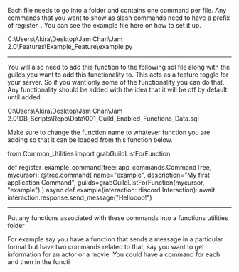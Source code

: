 Each file needs to go into a folder and contains one command per file. Any commands that you want to show as slash commands need to have a prefix of register_. You can see the example file here on how to set it up.

C:\Users\Akira\Desktop\Jam Chan\Jam 2.0\Features\Example_Feature\example.py

--------------------------------------------------------------------------------------------------------------
You will also need to add this function to the following sql file along with the guilds you want to add this functionality to. This acts as a feature toggle for your server. So if you want only some of the functionality you can do that. Any functionality should be added with the idea that it will be off by default until added. 

C:\Users\Akira\Desktop\Jam Chan\Jam 2.0\DB_Scripts\Repo\Data\001_Guild_Enabled_Functions_Data.sql

Make sure to change the function name to whatever function you are adding so that it can be loaded from this function below. 

from Common_Utilities import grabGuildListForFunction

def register_example_command(tree: app_commands.CommandTree, mycursor):
    @tree.command(
        name="example",
        description="My first application Command",
        guilds=grabGuildListForFunction(mycursor, "example")
    )
    async def example(interaction: discord.Interaction):
        await interaction.response.send_message("Helloooo!")
        
--------------------------------------------------------------------------------------------------------------
Put any functions associated with these commands into a functions utilities folder

For example say you have a function that sends a message in a particular format but have two commands related to that, say you want to get information for an actor or a movie. You could have a command for each and then in the functi